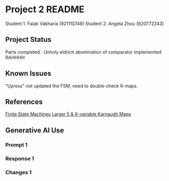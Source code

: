 # Project 2 README

Student 1: Falak Vakharia (921110749)
Student 2: Angela Zhou (920772243)

## Project Status
Parts completed . Unholy eldrich abomination of comparator implemented RAHHHH

## Known Issues
"Upress" not updated the FSM, need to double-check K-maps. 

## References
[Finite State Machines](https://pdhacademy.com/wp-content/uploads/2022/01/Finite-State-Machines-Course-for-Website.pdf)
[Larger 5 & 6-variable Karnaugh Maps](https://www.allaboutcircuits.com/textbook/digital/chpt-8/larger-5-6-variable-karnaugh-maps/)

## Generative AI Use


### Prompt 1


### Response 1


### Changes 1

